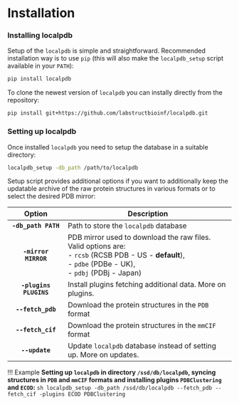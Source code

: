 # Installation
### Installing localpdb
Setup of the `localpdb` is simple and straightforward.
Recommended installation way is to use `pip`
(this will also make the `localpdb_setup` script available in your `PATH`):
```sh
pip install localpdb
```
To clone the newest version of `localpdb` you can instally directly from the repository:
```sh
pip install git+https://github.com/labstructbioinf/localpdb.git
```

### Setting up localpdb
Once installed `localpdb` you need to setup the database in a suitable directory:
```sh
localpdb_setup -db_path /path/to/localpdb
```
Setup script provides additional options if you want to additionally keep the
updatable archive of the raw protein structures in various formats or to select the desired PDB mirror:

Option | Description 
:-------------: | ----------------------------------------------------------
**`-db_path PATH`** | Path to store the `localpdb` database
**`-mirror MIRROR`** | PDB mirror used to download the raw files. Valid options are:<br/> - `rcsb` (RCSB PDB - US - **default**), <br /> - `pdbe` (PDBe - UK), <br /> - `pdbj` (PDBj - Japan)
**`-plugins PLUGINS`** | Install plugins fetching additional data. More on plugins.
**`--fetch_pdb`** | Download the protein structures in the `PDB` format
**`--fetch_cif`** | Download the protein structures in the `mmCIF` format
**`--update`** | Update  `localpdb` database instead of setting up. More on updates.

!!! Example
    **Setting up `localpdb` in directory `/ssd/db/localpdb`, syncing structures in `PDB` and `mmCIF` formats 
    and installing plugins `PDBClustering` and `ECOD`:**
    ```sh
    localpdb_setup -db_path /ssd/db/localpdb --fetch_pdb --fetch_cif -plugins ECOD PDBClustering
    ```

